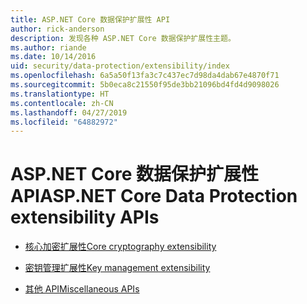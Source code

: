 ```yaml
---
title: ASP.NET Core 数据保护扩展性 API
author: rick-anderson
description: 发现各种 ASP.NET Core 数据保护扩展性主题。
ms.author: riande
ms.date: 10/14/2016
uid: security/data-protection/extensibility/index
ms.openlocfilehash: 6a5a50f13fa3c7c437ec7d98da4dab67e4870f71
ms.sourcegitcommit: 5b0eca8c21550f95de3bb21096bd4fd4d9098026
ms.translationtype: HT
ms.contentlocale: zh-CN
ms.lasthandoff: 04/27/2019
ms.locfileid: "64882972"
---
```

# <a name="aspnet-core-data-protection-extensibility-apis"></a><span data-ttu-id="242aa-103">ASP.NET Core 数据保护扩展性 API</span><span class="sxs-lookup"><span data-stu-id="242aa-103">ASP.NET Core Data Protection extensibility APIs</span></span>

* [<span data-ttu-id="242aa-104">核心加密扩展性</span><span class="sxs-lookup"><span data-stu-id="242aa-104">Core cryptography extensibility</span></span>](xref:security/data-protection/extensibility/core-crypto)

* [<span data-ttu-id="242aa-105">密钥管理扩展性</span><span class="sxs-lookup"><span data-stu-id="242aa-105">Key management extensibility</span></span>](xref:security/data-protection/extensibility/key-management)

* [<span data-ttu-id="242aa-106">其他 API</span><span class="sxs-lookup"><span data-stu-id="242aa-106">Miscellaneous APIs</span></span>](xref:security/data-protection/extensibility/misc-apis)
